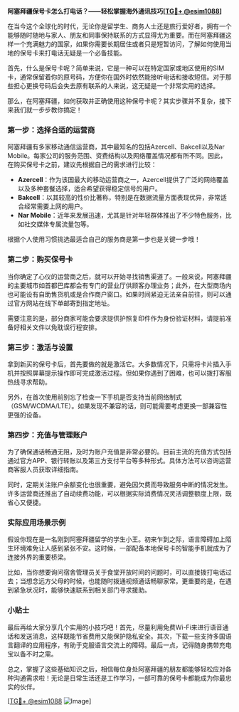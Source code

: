 **阿塞拜疆保号卡怎么打电话？——轻松掌握海外通讯技巧[[TG💪+ @esim1088](https://t.me/s/esim1088)]**

在当今这个全球化的时代，无论你是留学生、商务人士还是旅行爱好者，拥有一个能够随时随地与家人、朋友和同事保持联系的方式显得尤为重要。而在阿塞拜疆这样一个充满魅力的国家，如果你需要长期居住或者只是短暂访问，了解如何使用当地的保号卡来打电话无疑是一个必备技能。

首先，什么是保号卡呢？简单来说，它是一种可以在特定国家或地区使用的SIM卡，通常保留着你的原号码，方便你在国外时依然能接听电话和接收短信。对于那些担心更换号码后会失去原有联系的人来说，这无疑是一个非常实用的选择。

那么，在阿塞拜疆，如何获取并正确使用这种保号卡呢？其实步骤并不复杂，接下来我们就一步步教你搞定！

### 第一步：选择合适的运营商

阿塞拜疆有多家移动通信运营商，其中最知名的包括Azercell、Bakcell以及Nar Mobile。每家公司的服务范围、资费结构以及网络覆盖情况都有所不同。因此，在购买保号卡之前，建议先根据自己的需求进行比较：

- **Azercell**：作为该国最大的移动运营商之一，Azercell提供了广泛的网络覆盖以及多种套餐选择，适合希望获得稳定信号的用户。
- **Bakcell**：以其较高的性价比著称，特别是在数据流量方面表现优异，非常适合经常需要上网的用户。
- **Nar Mobile**：近年来发展迅速，尤其是针对年轻群体推出了不少特色服务，比如社交媒体专属流量包等。

根据个人使用习惯挑选最适合自己的服务商是第一步也是关键一步哦！

### 第二步：购买保号卡

当你确定了心仪的运营商之后，就可以开始寻找销售渠道了。一般来说，阿塞拜疆的主要城市如首都巴库都会有专门的营业厅供顾客办理业务；此外，在大型商场内也可能设有自助售货机或是合作商户窗口。如果时间紧迫无法亲自前往，则可以通过官方网站在线下单邮寄到指定地址。

需要注意的是，部分商家可能会要求提供护照复印件作为身份验证材料，请提前准备好相关文件以免耽误行程安排。

### 第三步：激活与设置

拿到新买的保号卡后，首先要做的就是激活它。大多数情况下，只需将卡片插入手机并按照屏幕提示操作即可完成激活过程。但如果你遇到了困难，也可以拨打客服热线寻求帮助。

另外，在首次使用前别忘了检查一下手机是否支持当前网络制式（GSM/WCDMA/LTE）。如果发现不兼容的话，则可能需要考虑更换一部兼容性更强的设备。

### 第四步：充值与管理账户

为了确保通话畅通无阻，及时为账户充值是非常必要的。目前主流的充值方式包括通过官方APP、银行转账以及第三方支付平台等多种形式。具体方法可以咨询运营商客服人员获取详细指南。

同时，定期关注账户余额变化也很重要，避免因欠费而导致服务中断的情况发生。许多运营商还推出了自动续费功能，可以根据实际消费情况灵活调整额度上限，既省心又便捷。

### 实际应用场景示例

假设你现在是一名刚到阿塞拜疆留学的学生小王。初来乍到之际，语言障碍加上陌生环境难免让人感到紧张不安。这时候，一部配备本地保号卡的智能手机就成为了连接外界的重要桥梁。

比如，当你想要询问宿舍管理员关于食堂开放时间的问题时，可以直接拨打电话过去；当想念远方父母的时候，也能随时拨通视频通话畅聊家常。更重要的是，在遇到紧急状况时，能够快速联系到相关部门寻求援助。

### 小贴士

最后再给大家分享几个实用的小技巧吧！首先，尽量利用免费Wi-Fi来进行语音通话和发送消息，这样既能节省费用又能保护隐私安全。其次，下载一些支持多国语言翻译的应用程序，有助于克服语言交流上的障碍。最后一点，记得随身携带充电宝以备不时之需。

总之，掌握了这些基础知识之后，相信每位身处阿塞拜疆的朋友都能够轻松应对各种沟通需求啦！无论是日常生活还是工作学习，一部可靠的保号卡都能成为你最忠实的伙伴。

[[TG💪+ @esim1088](https://t.me/s/esim1088) ![Image](https://i.postimg.cc/4NQfJmqS/Snipaste-2025-05-13-00-14-12.png)]